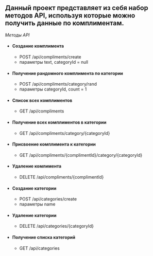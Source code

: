 ## Данный проект представляет из себя набор методов API, используя которые можно получить данные по комплиментам. 

_Методы API_
*  #### Создание комплимента
     - POST  /api/compliments/create
     - параметры text, categoryId = null
*  #### Получение рандомного комплимента по категории
     - POST  /api/compliments/category/rand
     - параметры categoryId, count = 1
*  #### Список всех комплиментов
     - GET /api/compliments
*  #### Получение всех комплиментов в категории
     - GET /api/compliments/category/{categoryId}
*  #### Присвоение комплимента к категории
     - GET /api/compliments/{complimentId}/category/{categoryId}
*  #### Удаление комлимента
     - DELETE /api/compliments/{complimentId}    
*  #### Создание категории
     - POST /api/categories/create
     - параметры name
*  #### Удаление категории
     - DELETE /api/categories/{categoryId}
*  #### Получение списка категорий
     -  GET /api/categories
